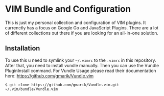 VIM Bundle and Configuration
===========================

This is just my personal collection and configuration of VIM plugins. It currenctly has a focus on
Google Go and JavaScript Plugins. There are a lot of different collections out there if you are
looking for an all-in-one solution.

Installation
------------

To use this u need to symlink your `~/.vimrc` to the `.vimrc` in this repository.
After that, you need to install vundle manually. Then you can use the Vundle PluginInstall 
command. For Vundle Usage please read their documentation here:
https://github.com/gmarik/Vundle.vim

```
$ git clone https://github.com/gmarik/Vundle.vim.git ~/.vim/bundle/Vundle.vim
```
